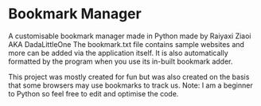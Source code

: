 # Bookmark Manager

A customisable bookmark manager made in Python made by Raiyaxi Ziaoi AKA DadaLittleOne
The bookmark.txt file contains sample websites and more can be added via the application itself. It is also automatically formatted by the program when you use its in-built bookmark adder.

This project was mostly created for fun but was also created on the basis that some browsers may use bookmarks to track us. Note: I am a beginner to Python so feel free to edit and optimise the code.
